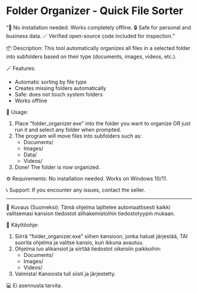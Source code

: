# Folder Organizer - Quick File Sorter

“🧠 No installation needed. Works completely offline.
🔒 Safe for personal and business data.
✅ Verified open-source code included for inspection.”

📦 Description:
This tool automatically organizes all files in a selected folder into subfolders
based on their type (documents, images, videos, etc.).

🪄 Features:

- Automatic sorting by file type
- Creates missing folders automatically
- Safe: does not touch system folders
- Works offline

🧩 Usage:

1. Place "folder_organizer.exe" into the folder you want to organize
   OR just run it and select any folder when prompted.
2. The program will move files into subfolders such as:
   - Documents/
   - Images/
   - Data/
   - Videos/
3. Done! The folder is now organized.

⚙️ Requirements:
No installation needed. Works on Windows 10/11.

📞 Support:
If you encounter any issues, contact the seller.

---

📄 Kuvaus (Suomeksi):
Tämä ohjelma lajittelee automaattisesti kaikki valitsemasi kansion tiedostot
alihakemistoihin tiedostotyypin mukaan.

🔧 Käyttöohje:

1. Siirrä "folder_organizer.exe" siihen kansioon, jonka haluat järjestää,
   TAI suorita ohjelma ja valitse kansio, kun ikkuna avautuu.
2. Ohjelma luo alikansiot ja siirtää tiedostot oikeisiin paikkoihin:
   - Documents/
   - Images/
   - Videos/
3. Valmista! Kansiosta tuli siisti ja järjestetty.

💻 Ei asennusta tarvita.
